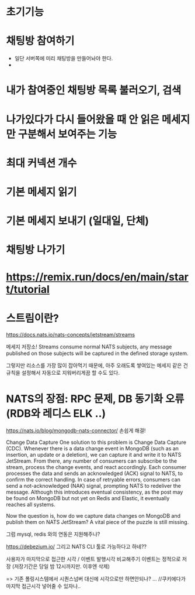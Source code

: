 # 초기기능

# 채팅방 참여하기

- 일단 서버쪽에 미리 채팅방을 만들어놔야 한다.
-

# 내가 참여중인 채팅방 목록 불러오기, 검색

# 나가있다가 다시 들어왔을 때 안 읽은 메세지만 구분해서 보여주는 기능

# 최대 커넥션 개수

# 기본 메세지 읽기

# 기본 메세지 보내기 (일대일, 단체)

# 채팅방 나가기

# https://remix.run/docs/en/main/start/tutorial

# 스트림이란?

https://docs.nats.io/nats-concepts/jetstream/streams

메세지 저장소!
Streams consume normal NATS subjects,
any message published on those subjects will be captured in the defined storage system.

그렇지만 리소스를 가장 많이 잡아먹기 때문에, 아주 오래도록 쌓여있는 메세지 같은 건
규칙을 설정해서 자동으로 지워버리게끔 할 수도 있다.

# NATS의 장점: RPC 문제, DB 동기화 오류 (RDB와 레디스 ELK ..)

https://nats.io/blog/mongodb-nats-connector/
손쉽게 해결!

Change Data Capture
One solution to this problem is Change Data Capture (CDC). Whenever there is a data change event in MongoDB (such as an insertion, an update or a deletion), we can capture it and write it to NATS JetStream. From there, any number of consumers can subscribe to the stream, process the change events, and react accordingly. Each consumer processes the data and sends an acknowledged (ACK) signal to NATS, to confirm the correct handling. In case of retryable errors, consumers can send a not-acknowledged (NAK) signal, prompting NATS to redeliver the message. Although this introduces eventual consistency, as the post may be found on MongoDB but not yet on Redis and Elastic, it eventually reaches all systems.

Now the question is, how do we capture data changes on MongoDB and publish them on NATS JetStream? A vital piece of the puzzle is still missing.

그럼 mysql, redis 와의 연동은 지원해주나?

https://debezium.io/
그리고 NATS CLI 툴로 가능하다고 하네??

사용자가 마지막으로 접근한 시각 / 이벤트 발행시각 비교해주기
이벤트는 정적으로 저장 (저장기간은 당일 밤 12시까지만. 이후엔 삭제)

=> 기존 폴링시스템에서 시퀀스넘버 대신에 시각으로만 하면안되나?
... //쿠키에다가 마지막 접근시각 넣어줄 수 있자나..
